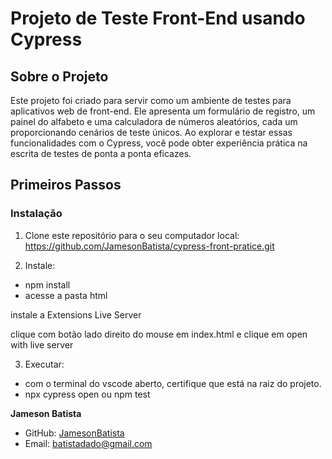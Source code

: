 # Projeto de Teste Front-End usando Cypress

## Sobre o Projeto

Este projeto foi criado para servir como um ambiente de testes para aplicativos web de front-end. Ele apresenta um formulário de registro, um painel do alfabeto e uma calculadora de números aleatórios, cada um proporcionando cenários de teste únicos. Ao explorar e testar essas funcionalidades com o Cypress, você pode obter experiência prática na escrita de testes de ponta a ponta eficazes.

## Primeiros Passos

### Instalação

1. Clone este repositório para o seu computador local:
   https://github.com/JamesonBatista/cypress-front-pratice.git

2. Instale:

- npm install
- acesse a pasta html

instale a Extensions Live Server

clique com botão lado direito do mouse em index.html e clique em open with live server

3.  Executar:

- com o terminal do vscode aberto, certifique que está na raiz do projeto.
- npx cypress open ou npm test

**Jameson Batista**

- GitHub: [JamesonBatista](https://github.com/JamesonBatista)
- Email: [batistadado@gmail.com](batistadado@gmail.com)
